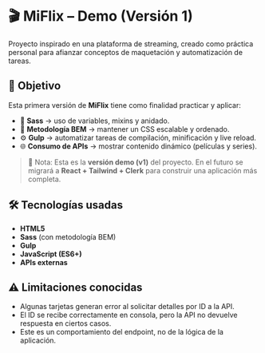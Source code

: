 # 🎬 MiFlix – Demo (Versión 1)

Proyecto inspirado en una plataforma de streaming, creado como práctica personal para afianzar conceptos de maquetación y automatización de tareas.

## 🚀 Objetivo
Esta primera versión de **MiFlix** tiene como finalidad practicar y aplicar:

- 🎨 **Sass** → uso de variables, mixins y anidado.
- 🧩 **Metodología BEM** → mantener un CSS escalable y ordenado.
- ⚙️ **Gulp** → automatizar tareas de compilación, minificación y live reload.
- 🌐 **Consumo de APIs** → mostrar contenido dinámico (películas y series).

> 🔖 Nota: Esta es la **versión demo (v1)** del proyecto. En el futuro se migrará a **React + Tailwind + Clerk** para construir una aplicación más completa.

## 🛠️ Tecnologías usadas
- **HTML5**
- **Sass** (con metodología BEM)
- **Gulp**
- **JavaScript (ES6+)**
- **APIs externas**

## ⚠️ Limitaciones conocidas
- Algunas tarjetas generan error al solicitar detalles por ID a la API.  
- El ID se recibe correctamente en consola, pero la API no devuelve respuesta en ciertos casos.  
- Este es un comportamiento del endpoint, no de la lógica de la aplicación.  
